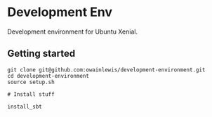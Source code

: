 # Development Env

Development environment for Ubuntu Xenial.

## Getting started  

```
git clone git@github.com:owainlewis/development-environment.git
cd development-environment
source setup.sh

# Install stuff

install_sbt
```   

